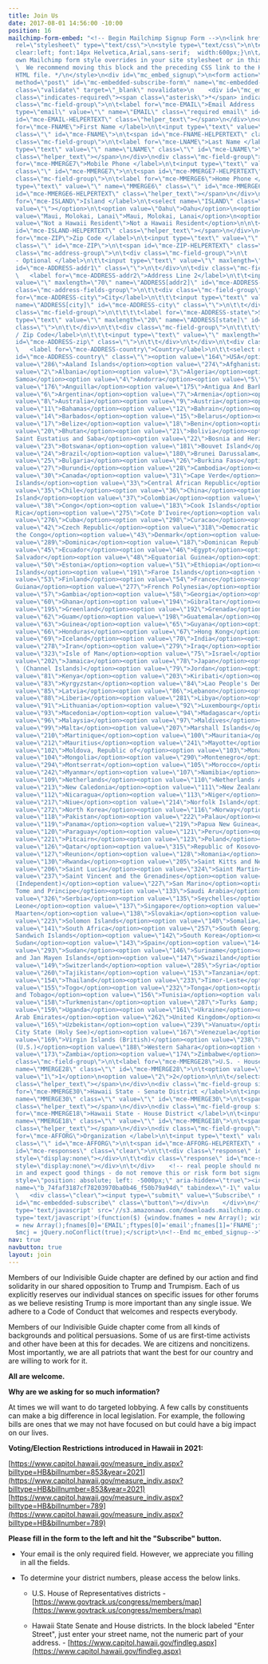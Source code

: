 ```yaml
---
title: Join Us
date: 2017-08-01 14:56:00 -10:00
position: 16
mailchimp-form-embed: "<!-- Begin Mailchimp Signup Form -->\n<link href=\"//cdn-images.mailchimp.com/embedcode/classic-071822.css\"
  rel=\"stylesheet\" type=\"text/css\">\n<style type=\"text/css\">\n\t#mc_embed_signup{background:#fff;
  clear:left; font:14px Helvetica,Arial,sans-serif;  width:600px;}\n\t/* Add your
  own Mailchimp form style overrides in your site stylesheet or in this style block.\n\t
  \  We recommend moving this block and the preceding CSS link to the HEAD of your
  HTML file. */\n</style>\n<div id=\"mc_embed_signup\">\n<form action=\"https://indivisiblehawaii.us3.list-manage.com/subscribe/post?u=74faf3187cf78203970ba0b46&amp;id=f50b79a94d&amp;f_id=000ab9e2f0\"
  method=\"post\" id=\"mc-embedded-subscribe-form\" name=\"mc-embedded-subscribe-form\"
  class=\"validate\" target=\"_blank\" novalidate>\n    <div id=\"mc_embed_signup_scroll\">\n\t<h2>Subscribe</h2>\n<div
  class=\"indicates-required\"><span class=\"asterisk\">*</span> indicates required</div>\n<div
  class=\"mc-field-group\">\n\t<label for=\"mce-EMAIL\">Email Address  <span class=\"asterisk\">*</span>\n</label>\n\t<input
  type=\"email\" value=\"\" name=\"EMAIL\" class=\"required email\" id=\"mce-EMAIL\">\n\t<span
  id=\"mce-EMAIL-HELPERTEXT\" class=\"helper_text\"></span>\n</div>\n<div class=\"mc-field-group\">\n\t<label
  for=\"mce-FNAME\">First Name </label>\n\t<input type=\"text\" value=\"\" name=\"FNAME\"
  class=\"\" id=\"mce-FNAME\">\n\t<span id=\"mce-FNAME-HELPERTEXT\" class=\"helper_text\"></span>\n</div>\n<div
  class=\"mc-field-group\">\n\t<label for=\"mce-LNAME\">Last Name </label>\n\t<input
  type=\"text\" value=\"\" name=\"LNAME\" class=\"\" id=\"mce-LNAME\">\n\t<span id=\"mce-LNAME-HELPERTEXT\"
  class=\"helper_text\"></span>\n</div>\n<div class=\"mc-field-group\">\n\t<label
  for=\"mce-MMERGE7\">Mobile Phone </label>\n\t<input type=\"text\" value=\"\" name=\"MMERGE7\"
  class=\"\" id=\"mce-MMERGE7\">\n\t<span id=\"mce-MMERGE7-HELPERTEXT\" class=\"helper_text\"></span>\n</div>\n<div
  class=\"mc-field-group\">\n\t<label for=\"mce-MMERGE6\">Home Phone </label>\n\t<input
  type=\"text\" value=\"\" name=\"MMERGE6\" class=\"\" id=\"mce-MMERGE6\">\n\t<span
  id=\"mce-MMERGE6-HELPERTEXT\" class=\"helper_text\"></span>\n</div>\n<div class=\"mc-field-group\">\n\t<label
  for=\"mce-ISLAND\">Island </label>\n\t<select name=\"ISLAND\" class=\"\" id=\"mce-ISLAND\">\n\t<option
  value=\"\"></option>\n\t<option value=\"Oahu\">Oahu</option>\n<option value=\"Hawaii\">Hawaii</option>\n<option
  value=\"Maui, Molokai, Lanai\">Maui, Molokai, Lanai</option>\n<option value=\"Kauai\">Kauai</option>\n<option
  value=\"Not a Hawaii Resident\">Not a Hawaii Resident</option>\n\n\t</select>\n\t<span
  id=\"mce-ISLAND-HELPERTEXT\" class=\"helper_text\"></span>\n</div>\n<div class=\"mc-field-group\">\n\t<label
  for=\"mce-ZIP\">Zip Code </label>\n\t<input type=\"text\" value=\"\" name=\"ZIP\"
  class=\"\" id=\"mce-ZIP\">\n\t<span id=\"mce-ZIP-HELPERTEXT\" class=\"helper_text\"></span>\n</div>\n<div
  class=\"mc-address-group\">\n\t<div class=\"mc-field-group\">\n\t    <label for=\"mce-ADDRESS-addr1\">Address
  - Optional </label>\n\t\t<input type=\"text\" value=\"\" maxlength=\"70\" name=\"ADDRESS[addr1]\"
  id=\"mce-ADDRESS-addr1\" class=\"\">\n\t</div>\n\t<div class=\"mc-field-group\">\n\t
  \   <label for=\"mce-ADDRESS-addr2\">Address Line 2</label>\n\t\t<input type=\"text\"
  value=\"\" maxlength=\"70\" name=\"ADDRESS[addr2]\" id=\"mce-ADDRESS-addr2\">\t\t\n\t</div>\n\t<div
  class=\"mc-address-fields-group\">\n\t\t<div class=\"mc-field-group\">\n\t\t\t\t<label
  for=\"mce-ADDRESS-city\">City</label>\n\t\t\t<input type=\"text\" value=\"\" maxlength=\"40\"
  name=\"ADDRESS[city]\" id=\"mce-ADDRESS-city\" class=\"\">\n\t\t</div>\n\t\t<div
  class=\"mc-field-group\">\n\t\t\t\t<label for=\"mce-ADDRESS-state\">State/Province/Region</label>\n\t\t<input
  type=\"text\" value=\"\" maxlength=\"20\" name=\"ADDRESS[state]\" id=\"mce-ADDRESS-state\"
  class=\"\">\n\t\t</div>\n\t\t<div class=\"mc-field-group\">\n\t\t\t\t<label for=\"mce-ADDRESS-zip\">Postal
  / Zip Code</label>\n\t\t\t<input type=\"text\" value=\"\" maxlength=\"10\" name=\"ADDRESS[zip]\"
  id=\"mce-ADDRESS-zip\" class=\"\">\n\t\t</div>\n\t</div>\n\t<div class=\"mc-field-group\">\n\t
  \   <label for=\"mce-ADDRESS-country\">Country</label>\n\t\t<select name=\"ADDRESS[country]\"
  id=\"mce-ADDRESS-country\" class=\"\"><option value=\"164\">USA</option><option
  value=\"286\">Aaland Islands</option><option value=\"274\">Afghanistan</option><option
  value=\"2\">Albania</option><option value=\"3\">Algeria</option><option value=\"178\">American
  Samoa</option><option value=\"4\">Andorra</option><option value=\"5\">Angola</option><option
  value=\"176\">Anguilla</option><option value=\"175\">Antigua And Barbuda</option><option
  value=\"6\">Argentina</option><option value=\"7\">Armenia</option><option value=\"179\">Aruba</option><option
  value=\"8\">Australia</option><option value=\"9\">Austria</option><option value=\"10\">Azerbaijan</option><option
  value=\"11\">Bahamas</option><option value=\"12\">Bahrain</option><option value=\"13\">Bangladesh</option><option
  value=\"14\">Barbados</option><option value=\"15\">Belarus</option><option value=\"16\">Belgium</option><option
  value=\"17\">Belize</option><option value=\"18\">Benin</option><option value=\"19\">Bermuda</option><option
  value=\"20\">Bhutan</option><option value=\"21\">Bolivia</option><option value=\"325\">Bonaire,
  Saint Eustatius and Saba</option><option value=\"22\">Bosnia and Herzegovina</option><option
  value=\"23\">Botswana</option><option value=\"181\">Bouvet Island</option><option
  value=\"24\">Brazil</option><option value=\"180\">Brunei Darussalam</option><option
  value=\"25\">Bulgaria</option><option value=\"26\">Burkina Faso</option><option
  value=\"27\">Burundi</option><option value=\"28\">Cambodia</option><option value=\"29\">Cameroon</option><option
  value=\"30\">Canada</option><option value=\"31\">Cape Verde</option><option value=\"32\">Cayman
  Islands</option><option value=\"33\">Central African Republic</option><option value=\"34\">Chad</option><option
  value=\"35\">Chile</option><option value=\"36\">China</option><option value=\"185\">Christmas
  Island</option><option value=\"37\">Colombia</option><option value=\"204\">Comoros</option><option
  value=\"38\">Congo</option><option value=\"183\">Cook Islands</option><option value=\"268\">Costa
  Rica</option><option value=\"275\">Cote D'Ivoire</option><option value=\"40\">Croatia</option><option
  value=\"276\">Cuba</option><option value=\"298\">Curacao</option><option value=\"41\">Cyprus</option><option
  value=\"42\">Czech Republic</option><option value=\"318\">Democratic Republic of
  the Congo</option><option value=\"43\">Denmark</option><option value=\"44\">Djibouti</option><option
  value=\"289\">Dominica</option><option value=\"187\">Dominican Republic</option><option
  value=\"45\">Ecuador</option><option value=\"46\">Egypt</option><option value=\"47\">El
  Salvador</option><option value=\"48\">Equatorial Guinea</option><option value=\"49\">Eritrea</option><option
  value=\"50\">Estonia</option><option value=\"51\">Ethiopia</option><option value=\"189\">Falkland
  Islands</option><option value=\"191\">Faroe Islands</option><option value=\"52\">Fiji</option><option
  value=\"53\">Finland</option><option value=\"54\">France</option><option value=\"193\">French
  Guiana</option><option value=\"277\">French Polynesia</option><option value=\"56\">Gabon</option><option
  value=\"57\">Gambia</option><option value=\"58\">Georgia</option><option value=\"59\">Germany</option><option
  value=\"60\">Ghana</option><option value=\"194\">Gibraltar</option><option value=\"61\">Greece</option><option
  value=\"195\">Greenland</option><option value=\"192\">Grenada</option><option value=\"196\">Guadeloupe</option><option
  value=\"62\">Guam</option><option value=\"198\">Guatemala</option><option value=\"270\">Guernsey</option><option
  value=\"63\">Guinea</option><option value=\"65\">Guyana</option><option value=\"200\">Haiti</option><option
  value=\"66\">Honduras</option><option value=\"67\">Hong Kong</option><option value=\"68\">Hungary</option><option
  value=\"69\">Iceland</option><option value=\"70\">India</option><option value=\"71\">Indonesia</option><option
  value=\"278\">Iran</option><option value=\"279\">Iraq</option><option value=\"74\">Ireland</option><option
  value=\"323\">Isle of Man</option><option value=\"75\">Israel</option><option value=\"76\">Italy</option><option
  value=\"202\">Jamaica</option><option value=\"78\">Japan</option><option value=\"288\">Jersey
  \ (Channel Islands)</option><option value=\"79\">Jordan</option><option value=\"80\">Kazakhstan</option><option
  value=\"81\">Kenya</option><option value=\"203\">Kiribati</option><option value=\"82\">Kuwait</option><option
  value=\"83\">Kyrgyzstan</option><option value=\"84\">Lao People's Democratic Republic</option><option
  value=\"85\">Latvia</option><option value=\"86\">Lebanon</option><option value=\"87\">Lesotho</option><option
  value=\"88\">Liberia</option><option value=\"281\">Libya</option><option value=\"90\">Liechtenstein</option><option
  value=\"91\">Lithuania</option><option value=\"92\">Luxembourg</option><option value=\"208\">Macau</option><option
  value=\"93\">Macedonia</option><option value=\"94\">Madagascar</option><option value=\"95\">Malawi</option><option
  value=\"96\">Malaysia</option><option value=\"97\">Maldives</option><option value=\"98\">Mali</option><option
  value=\"99\">Malta</option><option value=\"207\">Marshall Islands</option><option
  value=\"210\">Martinique</option><option value=\"100\">Mauritania</option><option
  value=\"212\">Mauritius</option><option value=\"241\">Mayotte</option><option value=\"101\">Mexico</option><option
  value=\"102\">Moldova, Republic of</option><option value=\"103\">Monaco</option><option
  value=\"104\">Mongolia</option><option value=\"290\">Montenegro</option><option
  value=\"294\">Montserrat</option><option value=\"105\">Morocco</option><option value=\"106\">Mozambique</option><option
  value=\"242\">Myanmar</option><option value=\"107\">Namibia</option><option value=\"108\">Nepal</option><option
  value=\"109\">Netherlands</option><option value=\"110\">Netherlands Antilles</option><option
  value=\"213\">New Caledonia</option><option value=\"111\">New Zealand</option><option
  value=\"112\">Nicaragua</option><option value=\"113\">Niger</option><option value=\"114\">Nigeria</option><option
  value=\"217\">Niue</option><option value=\"214\">Norfolk Island</option><option
  value=\"272\">North Korea</option><option value=\"116\">Norway</option><option value=\"117\">Oman</option><option
  value=\"118\">Pakistan</option><option value=\"222\">Palau</option><option value=\"282\">Palestine</option><option
  value=\"119\">Panama</option><option value=\"219\">Papua New Guinea</option><option
  value=\"120\">Paraguay</option><option value=\"121\">Peru</option><option value=\"122\">Philippines</option><option
  value=\"221\">Pitcairn</option><option value=\"123\">Poland</option><option value=\"124\">Portugal</option><option
  value=\"126\">Qatar</option><option value=\"315\">Republic of Kosovo</option><option
  value=\"127\">Reunion</option><option value=\"128\">Romania</option><option value=\"129\">Russia</option><option
  value=\"130\">Rwanda</option><option value=\"205\">Saint Kitts and Nevis</option><option
  value=\"206\">Saint Lucia</option><option value=\"324\">Saint Martin</option><option
  value=\"237\">Saint Vincent and the Grenadines</option><option value=\"132\">Samoa
  (Independent)</option><option value=\"227\">San Marino</option><option value=\"255\">Sao
  Tome and Principe</option><option value=\"133\">Saudi Arabia</option><option value=\"134\">Senegal</option><option
  value=\"326\">Serbia</option><option value=\"135\">Seychelles</option><option value=\"136\">Sierra
  Leone</option><option value=\"137\">Singapore</option><option value=\"302\">Sint
  Maarten</option><option value=\"138\">Slovakia</option><option value=\"139\">Slovenia</option><option
  value=\"223\">Solomon Islands</option><option value=\"140\">Somalia</option><option
  value=\"141\">South Africa</option><option value=\"257\">South Georgia and the South
  Sandwich Islands</option><option value=\"142\">South Korea</option><option value=\"311\">South
  Sudan</option><option value=\"143\">Spain</option><option value=\"144\">Sri Lanka</option><option
  value=\"293\">Sudan</option><option value=\"146\">Suriname</option><option value=\"225\">Svalbard
  and Jan Mayen Islands</option><option value=\"147\">Swaziland</option><option value=\"148\">Sweden</option><option
  value=\"149\">Switzerland</option><option value=\"285\">Syria</option><option value=\"152\">Taiwan</option><option
  value=\"260\">Tajikistan</option><option value=\"153\">Tanzania</option><option
  value=\"154\">Thailand</option><option value=\"233\">Timor-Leste</option><option
  value=\"155\">Togo</option><option value=\"232\">Tonga</option><option value=\"234\">Trinidad
  and Tobago</option><option value=\"156\">Tunisia</option><option value=\"157\">Turkey</option><option
  value=\"158\">Turkmenistan</option><option value=\"287\">Turks &amp; Caicos Islands</option><option
  value=\"159\">Uganda</option><option value=\"161\">Ukraine</option><option value=\"162\">United
  Arab Emirates</option><option value=\"262\">United Kingdom</option><option value=\"163\">Uruguay</option><option
  value=\"165\">Uzbekistan</option><option value=\"239\">Vanuatu</option><option value=\"166\">Vatican
  City State (Holy See)</option><option value=\"167\">Venezuela</option><option value=\"168\">Vietnam</option><option
  value=\"169\">Virgin Islands (British)</option><option value=\"238\">Virgin Islands
  (U.S.)</option><option value=\"188\">Western Sahara</option><option value=\"170\">Yemen</option><option
  value=\"173\">Zambia</option><option value=\"174\">Zimbabwe</option></select>\n\t</div>\n</div>\n<div
  class=\"mc-field-group\">\n\t<label for=\"mce-MMERGE28\">U.S. - House District </label>\n\t<select
  name=\"MMERGE28\" class=\"\" id=\"mce-MMERGE28\">\n\t<option value=\"\"></option>\n\t<option
  value=\"1\">1</option>\n<option value=\"2\">2</option>\n\n\t</select>\n\t<span id=\"mce-MMERGE28-HELPERTEXT\"
  class=\"helper_text\"></span>\n</div>\n<div class=\"mc-field-group size1of2\">\n\t<label
  for=\"mce-MMERGE30\">Hawaii State - Senate District </label>\n\t<input type=\"number\"
  name=\"MMERGE30\" class=\"\" value=\"\" id=\"mce-MMERGE30\">\n\t<span id=\"mce-MMERGE30-HELPERTEXT\"
  class=\"helper_text\"></span>\n</div>\n<div class=\"mc-field-group size1of2\">\n\t<label
  for=\"mce-MMERGE18\">Hawaii State - House District </label>\n\t<input type=\"number\"
  name=\"MMERGE18\" class=\"\" value=\"\" id=\"mce-MMERGE18\">\n\t<span id=\"mce-MMERGE18-HELPERTEXT\"
  class=\"helper_text\"></span>\n</div>\n<div class=\"mc-field-group\">\n\t<label
  for=\"mce-AFFORG\">Organization </label>\n\t<input type=\"text\" value=\"\" name=\"AFFORG\"
  class=\"\" id=\"mce-AFFORG\">\n\t<span id=\"mce-AFFORG-HELPERTEXT\" class=\"helper_text\"></span>\n</div>\n\t<div
  id=\"mce-responses\" class=\"clear\">\n\t\t<div class=\"response\" id=\"mce-error-response\"
  style=\"display:none\"></div>\n\t\t<div class=\"response\" id=\"mce-success-response\"
  style=\"display:none\"></div>\n\t</div>    <!-- real people should not fill this
  in and expect good things - do not remove this or risk form bot signups-->\n    <div
  style=\"position: absolute; left: -5000px;\" aria-hidden=\"true\"><input type=\"text\"
  name=\"b_74faf3187cf78203970ba0b46_f50b79a94d\" tabindex=\"-1\" value=\"\"></div>\n
  \   <div class=\"clear\"><input type=\"submit\" value=\"Subscribe\" name=\"subscribe\"
  id=\"mc-embedded-subscribe\" class=\"button\"></div>\n    </div>\n</form>\n</div>\n<script
  type='text/javascript' src='//s3.amazonaws.com/downloads.mailchimp.com/js/mc-validate.js'></script><script
  type='text/javascript'>(function($) {window.fnames = new Array(); window.ftypes
  = new Array();fnames[0]='EMAIL';ftypes[0]='email';fnames[1]='FNAME';ftypes[1]='text';fnames[2]='LNAME';ftypes[2]='text';fnames[7]='MMERGE7';ftypes[7]='text';fnames[6]='MMERGE6';ftypes[6]='text';fnames[19]='ISLAND';ftypes[19]='dropdown';fnames[10]='ZIP';ftypes[10]='text';fnames[3]='ADDRESS';ftypes[3]='address';fnames[28]='MMERGE28';ftypes[28]='dropdown';fnames[30]='MMERGE30';ftypes[30]='number';fnames[18]='MMERGE18';ftypes[18]='number';fnames[8]='AFFORG';ftypes[8]='text';fnames[4]='PHONE';ftypes[4]='phone';fnames[5]='MMERGE5';ftypes[5]='text';fnames[9]='MMERGE9';ftypes[9]='text';fnames[11]='MMERGE11';ftypes[11]='text';fnames[12]='MMERGE12';ftypes[12]='text';fnames[13]='MMERGE13';ftypes[13]='text';fnames[14]='MMERGE14';ftypes[14]='text';fnames[15]='MMERGE15';ftypes[15]='text';fnames[16]='MMERGE16';ftypes[16]='text';fnames[17]='MMERGE17';ftypes[17]='text';fnames[20]='MMERGE20';ftypes[20]='text';fnames[21]='MMERGE21';ftypes[21]='text';fnames[22]='MMERGE22';ftypes[22]='text';fnames[23]='MMERGE23';ftypes[23]='text';fnames[24]='MMERGE24';ftypes[24]='text';fnames[25]='MMERGE25';ftypes[25]='text';}(jQuery));var
  $mcj = jQuery.noConflict(true);</script>\n<!--End mc_embed_signup-->"
nav: true
navbutton: true
layout: join
---
```


Members of our Indivisible Guide chapter are defined by our action and find solidarity in our shared opposition to Trump and Trumpism. Each of us explicitly reserves our individual stances on specific issues for other forums as we believe resisting Trump is more important than any single issue. We adhere to a Code of Conduct that welcomes and respects everybody.

Members of our Indivisible Guide chapter come from all kinds of backgrounds and political persuasions. Some of us are first-time activists and other have been at this for decades. We are citizens and noncitizens. Most importantly, we are all patriots that want the best for our country and are willing to work for it.

**All are welcome.**

**Why are we asking for so much information?**

At times we will want to do targeted lobbying. A few calls by constituents can make a big difference in local legislation. For example, the following bills are ones that we may not have focused on but could have a big impact on our lives.

**Voting/Election Restrictions introduced in Hawaii in 2021:**

[https://www.capitol.hawaii.gov/measure_indiv.aspx?billtype=HB&billnumber=853&year=2021](https://www.capitol.hawaii.gov/measure_indiv.aspx?billtype=HB&billnumber=853&year=2021)  
[https://www.capitol.hawaii.gov/measure_indiv.aspx?billtype=HB&billnumber=789](https://www.capitol.hawaii.gov/measure_indiv.aspx?billtype=HB&billnumber=789)

**Please fill in the form to the left and hit the "Subscribe" button.**

* Your email is the only required field. However, we appreciate you filling in all the fields.

* To determine your district numbers, please access the below links.

  * U.S. House of Representatives districts - [https://www.govtrack.us/congress/members/map](https://www.govtrack.us/congress/members/map)

  * Hawaii State Senate and House districts. In the block labeled "Enter Street", just enter your street name, not the numeric part of your address. - [https://www.capitol.hawaii.gov/findleg.aspx](https://www.capitol.hawaii.gov/findleg.aspx)